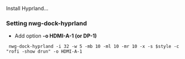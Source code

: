 Install Hyprland...

### Setting nwg-dock-hyprland

- Add option **-o HDMI-A-1 (or DP-1)**

```
 nwg-dock-hyprland -i 32 -w 5 -mb 10 -ml 10 -mr 10 -x -s $style -c  "rofi -show drun" -o HDMI-A-1
```

